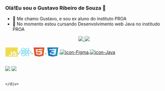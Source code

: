 ### Olá!Eu sou  o Gustavo Ribeiro de Souza 👋



- 🔭 Me chamo Gustavo, e sou ex aluno do instituto PROA
- 🌱 No momento estou cursando Desenvolvimento web Java no institudo PROA

<div align="center">
  <a href="https://github.com/GustavoRibeiroSouza">
  <img height="180em" src="https://github-readme-stats.vercel.app/api?username=GustavoRibeiroSouza&show_icons=true&theme=dark&include_all_commits=true&count_private=true"/>
  <img height="180em" src="https://github-readme-stats.vercel.app/api/top-langs/?username=GustavoRibeiroSouza&layout=compact&langs_count=7&theme=dark"/>
</div>
  
  <div style="display: inline_block"><br>
  <img align="center" alt="Rafa-Js" height="30" width="40" src="https://raw.githubusercontent.com/devicons/devicon/master/icons/javascript/javascript-plain.svg">

  <img align="center" alt="icon-React.js" height="30" width="40" src="https://raw.githubusercontent.com/devicons/devicon/master/icons/react/react-original.svg">
  <img align="center" alt="icon-HTML5" height="30" width="40" src="https://raw.githubusercontent.com/devicons/devicon/master/icons/html5/html5-original.svg">
  <img align="center" alt="icon-CSS3" height="30" width="40" src="https://raw.githubusercontent.com/devicons/devicon/master/icons/css3/css3-original.svg">
    <img align="center" alt="icon-Figma" height="30" width="40" src="https://cdn.jsdelivr.net/gh/devicons/devicon/icons/figma/figma-original.svg"">
   <img align="center" alt="icon-Java" height="30" width="40" src="https://cdn.jsdelivr.net/gh/devicons/devicon/icons/java/java-original-wordmark.svg">
                                                                                                                                                                                                                                                                                                                                                                                                                                         
</div>
                                                                                                                                                      
  ##
  <div>
   <a href="https://www.linkedin.com/in/gustavo-ribeiro-de-souza/" target="_blank"><img src="https://img.shields.io/badge/-LinkedIn-%230077B5?style=for-the-badge&logo=linkedin&logoColor=white" target="_blank"></a> 
   <a href = "gustavo.ribeiro.souza321@gmail.com"><img src="https://img.shields.io/badge/-Gmail-%23333?style=for-the-badge&logo=gmail&logoColor=white" target="_blank"></a>
   
                                                                                                                                                      </div>                                                                                                                                                  
